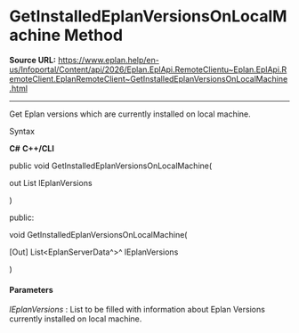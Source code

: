 # GetInstalledEplanVersionsOnLocalMachine Method

**Source URL:** https://www.eplan.help/en-us/Infoportal/Content/api/2026/Eplan.EplApi.RemoteClientu~Eplan.EplApi.RemoteClient.EplanRemoteClient~GetInstalledEplanVersionsOnLocalMachine.html

---

Get Eplan versions which are currently installed on local machine.

Syntax

**C#**
**C++/CLI**


public void GetInstalledEplanVersionsOnLocalMachine( 

   out List<EplanServerData> lEplanVersions

)

public:

void GetInstalledEplanVersionsOnLocalMachine( 

   [Out] List<EplanServerData^>^ lEplanVersions

)


#### Parameters

*lEplanVersions*
:   List to be filled with information about Eplan Versions currently installed on local machine.
